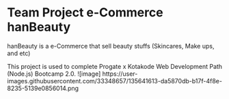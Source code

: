 # Team Project e-Commerce hanBeauty

<p> hanBeauty is a e-Commerce that sell beauty stuffs (Skincares, Make ups, and etc)

<p> This project is used to complete Progate x Kotakode Web Development Path (Node.js) Bootcamp 2.0.
![image] https://user-images.githubusercontent.com/33348657/135641613-da5870db-b17f-4f8e-8235-5139e0856014.png
